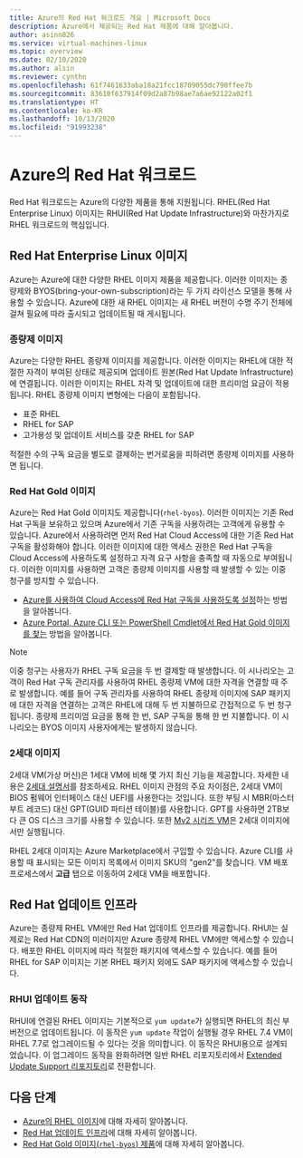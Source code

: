 ```yaml
---
title: Azure의 Red Hat 워크로드 개요 | Microsoft Docs
description: Azure에서 제공되는 Red Hat 제품에 대해 알아봅니다.
author: asinn826
ms.service: virtual-machines-linux
ms.topic: overview
ms.date: 02/10/2020
ms.author: alsin
ms.reviewer: cynthn
ms.openlocfilehash: 61f7461633aba18a21fcc18709055dc790ffee7b
ms.sourcegitcommit: 83610f637914f09d2a87b98ae7a6ae92122a02f1
ms.translationtype: HT
ms.contentlocale: ko-KR
ms.lasthandoff: 10/13/2020
ms.locfileid: "91993238"
---
```

# <a name="red-hat-workloads-on-azure"></a>Azure의 Red Hat 워크로드

Red Hat 워크로드는 Azure의 다양한 제품을 통해 지원됩니다. RHEL(Red Hat Enterprise Linux) 이미지는 RHUI(Red Hat Update Infrastructure)와 마찬가지로 RHEL 워크로드의 핵심입니다.

## <a name="red-hat-enterprise-linux-images"></a>Red Hat Enterprise Linux 이미지

Azure는 Azure에 대한 다양한 RHEL 이미지 제품을 제공합니다. 이러한 이미지는 종량제와 BYOS(bring-your-own-subscription)라는 두 가지 라이선스 모델을 통해 사용할 수 있습니다. Azure에 대한 새 RHEL 이미지는 새 RHEL 버전이 수명 주기 전체에 걸쳐 필요에 따라 출시되고 업데이트될 때 게시됩니다.

### <a name="pay-as-you-go-images"></a>종량제 이미지

Azure는 다양한 RHEL 종량제 이미지를 제공합니다. 이러한 이미지는 RHEL에 대한 적절한 자격이 부여된 상태로 제공되며 업데이트 원본(Red Hat Update Infrastructure)에 연결됩니다. 이러한 이미지는 RHEL 자격 및 업데이트에 대한 프리미엄 요금이 적용됩니다. RHEL 종량제 이미지 변형에는 다음이 포함됩니다.

* 표준 RHEL
* RHEL for SAP
* 고가용성 및 업데이트 서비스를 갖춘 RHEL for SAP

적절한 수의 구독 요금을 별도로 결제하는 번거로움을 피하려면 종량제 이미지를 사용하면 됩니다.

### <a name="red-hat-gold-images"></a>Red Hat Gold 이미지

Azure는 Red Hat Gold 이미지도 제공합니다(`rhel-byos`). 이러한 이미지는 기존 Red Hat 구독을 보유하고 있으며 Azure에서 기존 구독을 사용하려는 고객에게 유용할 수 있습니다. Azure에서 사용하려면 먼저 Red Hat Cloud Access에 대한 기존 Red Hat 구독을 활성화해야 합니다. 이러한 이미지에 대한 액세스 권한은 Red Hat 구독을 Cloud Access에 사용하도록 설정하고 자격 요구 사항을 충족할 때 자동으로 부여됩니다. 이러한 이미지를 사용하면 고객은 종량제 이미지를 사용할 때 발생할 수 있는 이중 청구를 방지할 수 있습니다.
* [Azure를 사용하여 Cloud Access에 Red Hat 구독을 사용하도록 설정](https://access.redhat.com/documentation/en-us/red_hat_subscription_management/1/html/red_hat_cloud_access_reference_guide/con-enable-subs)하는 방법을 알아봅니다.
* [Azure Portal, Azure CLI 또는 PowerShell Cmdlet에서 Red Hat Gold 이미지를 찾는](./byos.md) 방법을 알아봅니다.

> [!NOTE]
> 이중 청구는 사용자가 RHEL 구독 요금을 두 번 결제할 때 발생합니다. 이 시나리오는 고객이 Red Hat 구독 관리자를 사용하여 RHEL 종량제 VM에 대한 자격을 연결할 때 주로 발생합니다. 예를 들어 구독 관리자를 사용하여 RHEL 종량제 이미지에 SAP 패키지에 대한 자격을 연결하는 고객은 RHEL에 대해 두 번 지불하므로 간접적으로 두 번 청구됩니다. 종량제 프리미엄 요금을 통해 한 번, SAP 구독을 통해 한 번 지불합니다. 이 시나리오는 BYOS 이미지 사용자에게는 발생하지 않습니다.

### <a name="generation-2-images"></a>2세대 이미지

2세대 VM(가상 머신)은 1세대 VM에 비해 몇 가지 최신 기능을 제공합니다. 자세한 내용은 [2세대 설명서](../../generation-2.md)를 참조하세요. RHEL 이미지 관점의 주요 차이점은, 2세대 VM이 BIOS 펌웨어 인터페이스 대신 UEFI를 사용한다는 것입니다. 또한 부팅 시 MBR(마스터 부트 레코드) 대신 GPT(GUID 파티션 테이블)를 사용합니다. GPT를 사용하면 2TB보다 큰 OS 디스크 크기를 사용할 수 있습니다. 또한 [Mv2 시리즈 VM](../../mv2-series.md)은 2세대 이미지에서만 실행됩니다.

RHEL 2세대 이미지는 Azure Marketplace에서 구입할 수 있습니다. Azure CLI를 사용할 때 표시되는 모든 이미지 목록에서 이미지 SKU의 "gen2"를 찾습니다. VM 배포 프로세스에서 **고급** 탭으로 이동하여 2세대 VM을 배포합니다.

## <a name="red-hat-update-infrastructure"></a>Red Hat 업데이트 인프라

Azure는 종량제 RHEL VM에만 Red Hat 업데이트 인프라를 제공합니다. RHUI는 실제로는 Red Hat CDN의 미러이지만 Azure 종량제 RHEL VM에만 액세스할 수 있습니다. 배포한 RHEL 이미지에 따라 적절한 패키지에 액세스할 수 있습니다. 예를 들어 RHEL for SAP 이미지는 기본 RHEL 패키지 외에도 SAP 패키지에 액세스할 수 있습니다.

### <a name="rhui-update-behavior"></a>RHUI 업데이트 동작

RHUI에 연결된 RHEL 이미지는 기본적으로 `yum update`가 실행되면 RHEL의 최신 부 버전으로 업데이트됩니다. 이 동작은 `yum update` 작업이 실행될 경우 RHEL 7.4 VM이 RHEL 7.7로 업그레이드될 수 있다는 것을 의미합니다. 이 동작은 RHUI용으로 설계되었습니다. 이 업그레이드 동작을 완화하려면 일반 RHEL 리포지토리에서 [Extended Update Support 리포지토리](./redhat-rhui.md#rhel-eus-and-version-locking-rhel-vms)로 전환합니다.

## <a name="next-steps"></a>다음 단계

* [Azure의 RHEL 이미지](./redhat-images.md)에 대해 자세히 알아봅니다.
* [Red Hat 업데이트 인프라](./redhat-rhui.md)에 대해 자세히 알아봅니다.
* [Red Hat Gold 이미지(`rhel-byos`) 제품](./byos.md)에 대해 자세히 알아봅니다.